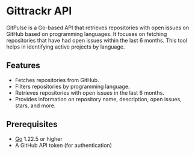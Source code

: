 # Gittrackr API

GitPulse is a Go-based API that retrieves repositories with open issues on GitHub based on programming languages. It focuses on fetching repositories that have had open issues within the last 6 months. This tool helps in identifying active projects by language.

## Features

- Fetches repositories from GitHub.
- Filters repositories by programming language.
- Retrieves repositories with open issues in the last 6 months.
- Provides information on repository name, description, open issues, stars, and more.

## Prerequisites

- [Go](https://golang.org/dl/) 1.22.5 or higher
- A GitHub API token (for authentication)
